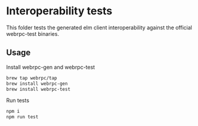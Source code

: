 # Interoperability tests

This folder tests the generated elm client interoperability against the official webrpc-test binaries.

## Usage

Install webrpc-gen and webrpc-test

```bash
brew tap webrpc/tap
brew install webrpc-gen
brew install webrpc-test
```
Run tests

```bash
npm i
npm run test
```